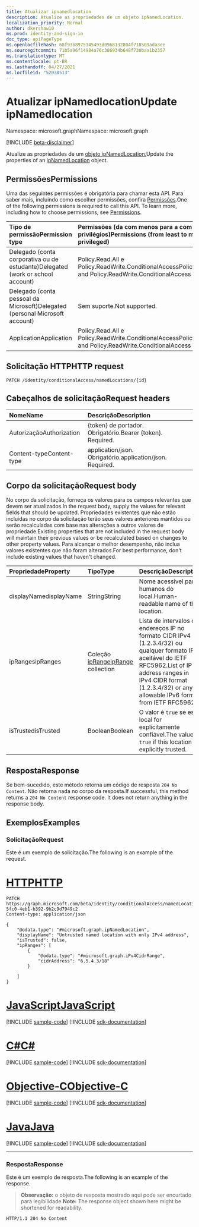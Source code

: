 ```yaml
---
title: Atualizar ipnamedlocation
description: Atualize as propriedades de um objeto ipNamedLocation.
localization_priority: Normal
author: dkershaw10
ms.prod: identity-and-sign-in
doc_type: apiPageType
ms.openlocfilehash: 68f93b8975145493d0968132804f718509ada3ee
ms.sourcegitcommit: 71b5a96f14984a76c386934b648f730baa1b2357
ms.translationtype: MT
ms.contentlocale: pt-BR
ms.lasthandoff: 04/27/2021
ms.locfileid: "52038513"
---
```

# <a name="update-ipnamedlocation"></a><span data-ttu-id="ca75f-103">Atualizar ipNamedlocation</span><span class="sxs-lookup"><span data-stu-id="ca75f-103">Update ipNamedlocation</span></span>

<span data-ttu-id="ca75f-104">Namespace: microsoft.graph</span><span class="sxs-lookup"><span data-stu-id="ca75f-104">Namespace: microsoft.graph</span></span>

[!INCLUDE [beta-disclaimer](../../includes/beta-disclaimer.md)]

<span data-ttu-id="ca75f-105">Atualize as propriedades de um [objeto ipNamedLocation.](../resources/ipNamedLocation.md)</span><span class="sxs-lookup"><span data-stu-id="ca75f-105">Update the properties of an [ipNamedLocation](../resources/ipNamedLocation.md) object.</span></span>

## <a name="permissions"></a><span data-ttu-id="ca75f-106">Permissões</span><span class="sxs-lookup"><span data-stu-id="ca75f-106">Permissions</span></span>

<span data-ttu-id="ca75f-p101">Uma das seguintes permissões é obrigatória para chamar esta API. Para saber mais, incluindo como escolher permissões, confira [Permissões](/graph/permissions-reference).</span><span class="sxs-lookup"><span data-stu-id="ca75f-p101">One of the following permissions is required to call this API. To learn more, including how to choose permissions, see [Permissions](/graph/permissions-reference).</span></span>

| <span data-ttu-id="ca75f-109">Tipo de permissão</span><span class="sxs-lookup"><span data-stu-id="ca75f-109">Permission type</span></span>                        | <span data-ttu-id="ca75f-110">Permissões (da com menos para a com mais privilégios)</span><span class="sxs-lookup"><span data-stu-id="ca75f-110">Permissions (from least to most privileged)</span></span> |
|:---------------------------------------|:--------------------------------------------|
| <span data-ttu-id="ca75f-111">Delegado (conta corporativa ou de estudante)</span><span class="sxs-lookup"><span data-stu-id="ca75f-111">Delegated (work or school account)</span></span>     | <span data-ttu-id="ca75f-112">Policy.Read.All e Policy.ReadWrite.ConditionalAccess</span><span class="sxs-lookup"><span data-stu-id="ca75f-112">Policy.Read.All and Policy.ReadWrite.ConditionalAccess</span></span> |
| <span data-ttu-id="ca75f-113">Delegado (conta pessoal da Microsoft)</span><span class="sxs-lookup"><span data-stu-id="ca75f-113">Delegated (personal Microsoft account)</span></span> | <span data-ttu-id="ca75f-114">Sem suporte.</span><span class="sxs-lookup"><span data-stu-id="ca75f-114">Not supported.</span></span> |
| <span data-ttu-id="ca75f-115">Application</span><span class="sxs-lookup"><span data-stu-id="ca75f-115">Application</span></span>                            | <span data-ttu-id="ca75f-116">Policy.Read.All e Policy.ReadWrite.ConditionalAccess</span><span class="sxs-lookup"><span data-stu-id="ca75f-116">Policy.Read.All and Policy.ReadWrite.ConditionalAccess</span></span> |

## <a name="http-request"></a><span data-ttu-id="ca75f-117">Solicitação HTTP</span><span class="sxs-lookup"><span data-stu-id="ca75f-117">HTTP request</span></span>

<!-- { "blockType": "ignored" } -->

```http
PATCH /identity/conditionalAccess/namedLocations/{id}
```

## <a name="request-headers"></a><span data-ttu-id="ca75f-118">Cabeçalhos de solicitação</span><span class="sxs-lookup"><span data-stu-id="ca75f-118">Request headers</span></span>

| <span data-ttu-id="ca75f-119">Nome</span><span class="sxs-lookup"><span data-stu-id="ca75f-119">Name</span></span>       | <span data-ttu-id="ca75f-120">Descrição</span><span class="sxs-lookup"><span data-stu-id="ca75f-120">Description</span></span>|
|:-----------|:-----------|
| <span data-ttu-id="ca75f-121">Autorização</span><span class="sxs-lookup"><span data-stu-id="ca75f-121">Authorization</span></span> | <span data-ttu-id="ca75f-p102">{token} de portador. Obrigatório.</span><span class="sxs-lookup"><span data-stu-id="ca75f-p102">Bearer {token}. Required.</span></span> |
| <span data-ttu-id="ca75f-124">Content-type</span><span class="sxs-lookup"><span data-stu-id="ca75f-124">Content-type</span></span> | <span data-ttu-id="ca75f-p103">application/json. Obrigatório.</span><span class="sxs-lookup"><span data-stu-id="ca75f-p103">application/json. Required.</span></span> |

## <a name="request-body"></a><span data-ttu-id="ca75f-127">Corpo da solicitação</span><span class="sxs-lookup"><span data-stu-id="ca75f-127">Request body</span></span>

<span data-ttu-id="ca75f-128">No corpo da solicitação, forneça os valores para os campos relevantes que devem ser atualizados.</span><span class="sxs-lookup"><span data-stu-id="ca75f-128">In the request body, supply the values for relevant fields that should be updated.</span></span> <span data-ttu-id="ca75f-129">Propriedades existentes que não estão incluídas no corpo da solicitação terão seus valores anteriores mantidos ou serão recalculadas com base nas alterações a outros valores de propriedade.</span><span class="sxs-lookup"><span data-stu-id="ca75f-129">Existing properties that are not included in the request body will maintain their previous values or be recalculated based on changes to other property values.</span></span> <span data-ttu-id="ca75f-130">Para alcançar o melhor desempenho, não inclua valores existentes que não foram alterados.</span><span class="sxs-lookup"><span data-stu-id="ca75f-130">For best performance, don't include existing values that haven't changed.</span></span>

| <span data-ttu-id="ca75f-131">Propriedade</span><span class="sxs-lookup"><span data-stu-id="ca75f-131">Property</span></span>     | <span data-ttu-id="ca75f-132">Tipo</span><span class="sxs-lookup"><span data-stu-id="ca75f-132">Type</span></span>        | <span data-ttu-id="ca75f-133">Descrição</span><span class="sxs-lookup"><span data-stu-id="ca75f-133">Description</span></span> |
|:-------------|:------------|:------------|
|<span data-ttu-id="ca75f-134">displayName</span><span class="sxs-lookup"><span data-stu-id="ca75f-134">displayName</span></span>|<span data-ttu-id="ca75f-135">String</span><span class="sxs-lookup"><span data-stu-id="ca75f-135">String</span></span>|<span data-ttu-id="ca75f-136">Nome acessível para humanos do local.</span><span class="sxs-lookup"><span data-stu-id="ca75f-136">Human-readable name of the location.</span></span>|
|<span data-ttu-id="ca75f-137">ipRanges</span><span class="sxs-lookup"><span data-stu-id="ca75f-137">ipRanges</span></span>|<span data-ttu-id="ca75f-138">Coleção [ipRange](../resources/iprange.md)</span><span class="sxs-lookup"><span data-stu-id="ca75f-138">[ipRange](../resources/iprange.md) collection</span></span>|<span data-ttu-id="ca75f-139">Lista de intervalos de endereços IP no formato CIDR IPv4 (1.2.3.4/32) ou qualquer formato IPv6 aceitável do IETF RFC5962.</span><span class="sxs-lookup"><span data-stu-id="ca75f-139">List of IP address ranges in IPv4 CIDR format (1.2.3.4/32) or any allowable IPv6 format from IETF RFC5962.</span></span>|
|<span data-ttu-id="ca75f-140">isTrusted</span><span class="sxs-lookup"><span data-stu-id="ca75f-140">isTrusted</span></span>|<span data-ttu-id="ca75f-141">Boolean</span><span class="sxs-lookup"><span data-stu-id="ca75f-141">Boolean</span></span>|<span data-ttu-id="ca75f-142">O valor é `true` se esse local for explicitamente confiável.</span><span class="sxs-lookup"><span data-stu-id="ca75f-142">The value is `true` if this location is explicitly trusted.</span></span>|

## <a name="response"></a><span data-ttu-id="ca75f-143">Resposta</span><span class="sxs-lookup"><span data-stu-id="ca75f-143">Response</span></span>

<span data-ttu-id="ca75f-p105">Se bem-sucedido, este método retorna um código de resposta `204 No Content`. Não retorna nada no corpo da resposta.</span><span class="sxs-lookup"><span data-stu-id="ca75f-p105">If successful, this method returns a `204 No Content` response code. It does not return anything in the response body.</span></span>

## <a name="examples"></a><span data-ttu-id="ca75f-146">Exemplos</span><span class="sxs-lookup"><span data-stu-id="ca75f-146">Examples</span></span>

### <a name="request"></a><span data-ttu-id="ca75f-147">Solicitação</span><span class="sxs-lookup"><span data-stu-id="ca75f-147">Request</span></span>

<span data-ttu-id="ca75f-148">Este é um exemplo de solicitação.</span><span class="sxs-lookup"><span data-stu-id="ca75f-148">The following is an example of the request.</span></span>

# <a name="http"></a>[<span data-ttu-id="ca75f-149">HTTP</span><span class="sxs-lookup"><span data-stu-id="ca75f-149">HTTP</span></span>](#tab/http)
<!-- {
  "blockType": "request",
  "name": "update_ipnamedlocation"
}-->

```http
PATCH https://graph.microsoft.com/beta/identity/conditionalAccess/namedLocations/0854951d-5fc0-4eb1-b392-9b2c9d7949c2
Content-type: application/json

{
    "@odata.type": "#microsoft.graph.ipNamedLocation",
    "displayName": "Untrusted named location with only IPv4 address",
    "isTrusted": false,
    "ipRanges": [
        {
            "@odata.type": "#microsoft.graph.iPv4CidrRange",
            "cidrAddress": "6.5.4.3/18"
        }

    ]
}
```
# <a name="javascript"></a>[<span data-ttu-id="ca75f-150">JavaScript</span><span class="sxs-lookup"><span data-stu-id="ca75f-150">JavaScript</span></span>](#tab/javascript)
[!INCLUDE [sample-code](../includes/snippets/javascript/update-ipnamedlocation-javascript-snippets.md)]
[!INCLUDE [sdk-documentation](../includes/snippets/snippets-sdk-documentation-link.md)]

# <a name="c"></a>[<span data-ttu-id="ca75f-151">C#</span><span class="sxs-lookup"><span data-stu-id="ca75f-151">C#</span></span>](#tab/csharp)
[!INCLUDE [sample-code](../includes/snippets/csharp/update-ipnamedlocation-csharp-snippets.md)]
[!INCLUDE [sdk-documentation](../includes/snippets/snippets-sdk-documentation-link.md)]

# <a name="objective-c"></a>[<span data-ttu-id="ca75f-152">Objective-C</span><span class="sxs-lookup"><span data-stu-id="ca75f-152">Objective-C</span></span>](#tab/objc)
[!INCLUDE [sample-code](../includes/snippets/objc/update-ipnamedlocation-objc-snippets.md)]
[!INCLUDE [sdk-documentation](../includes/snippets/snippets-sdk-documentation-link.md)]

# <a name="java"></a>[<span data-ttu-id="ca75f-153">Java</span><span class="sxs-lookup"><span data-stu-id="ca75f-153">Java</span></span>](#tab/java)
[!INCLUDE [sample-code](../includes/snippets/java/update-ipnamedlocation-java-snippets.md)]
[!INCLUDE [sdk-documentation](../includes/snippets/snippets-sdk-documentation-link.md)]

---


### <a name="response"></a><span data-ttu-id="ca75f-154">Resposta</span><span class="sxs-lookup"><span data-stu-id="ca75f-154">Response</span></span>

<span data-ttu-id="ca75f-155">Este é um exemplo de resposta.</span><span class="sxs-lookup"><span data-stu-id="ca75f-155">The following is an example of the response.</span></span>

> <span data-ttu-id="ca75f-156">**Observação:** o objeto de resposta mostrado aqui pode ser encurtado para legibilidade.</span><span class="sxs-lookup"><span data-stu-id="ca75f-156">**Note:** The response object shown here might be shortened for readability.</span></span>

<!-- {
  "blockType": "response",
  "truncated": true,
  "@odata.type": "microsoft.graph.ipNamedLocation"
} -->

```http
HTTP/1.1 204 No Content
```

<!-- uuid: 16cd6b66-4b1a-43a1-adaf-3a886856ed98
2019-02-04 14:57:30 UTC -->
<!-- {
  "type": "#page.annotation",
  "description": "Update ipnamedlocation",
  "keywords": "",
  "section": "documentation",
  "tocPath": ""
}-->


